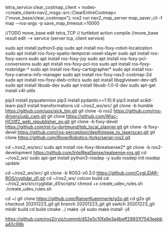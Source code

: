 tetra_service
  clear_costmap_client = nodes->create_client<nav2_msgs::srv::ClearEntireCostmap>("move_base/clear_costmaps");
ros2 run nav2_map_server map_saver_cli -f map --ros-args -p save_map_timeout:=10000

//TODO move_base edit
tetra_TCP // turtlebot action complie
//move_base result edit --> service (server tcp, client service)

sudo apt install python3-pip
sudo apt install ros-foxy-robot-localization
sudo apt install ros-foxy-spatio-temporal-voxel-slayer
sudo apt install ros-foxy-xacro
sudo apt install ros-foxy-joy
sudo apt install ros-foxy-pcl-conversions
sudo apt install ros-foxy-pcl-ros
sudo apt install ros-foxy-rosbridge-*
sudo apt install ros-foxy-cartographer*
sudo apt install ros-foxy-camera-info-manager
sudo apt install ros-foxy-nav2-costmap-2d
sudo apt install ros-foxy-dwb-critics
sudo apt install libqglviewer-dev-qt5
sudo apt install libusb-dev
sudo apt install libusb-1.0-0-dev
sudo apt-get install v4l-utils

pip3 install pyquaternion
pip3 install pydantic==1.10.9
pip3 install scikit-learn
pip3 install transformations
cd ~/ros2_ws/src/
git clone -b humble https://github.com/uos/sick_tim.git
git clone -b ros2 https://github.com/ros-drivers/usb_cam.git
git clone https://github.com/Wisc-HCI/tf2_web_republisher_py.git
git clone -b foxy-devel https://github.com/rst-tu-dortmund/teb_local_planner.git
git clone -b foxy-devel https://github.com/ros-perception/depthimage_to_laserscan.git
git clone https://github.com/RoverRobotics-forks/serial-ros2.git

cd ~/ros2_ws/src/
sudo apt install ros-foxy-librealsense2*
git clone -b ros2-development https://github.com/IntelRealSense/realsense-ros.git
cd ~/ros2_ws/
sudo apt-get install python3-rosdep -y
sudo rosdep init
rosdep update

cd ~/ros2_ws/src/
git clone -b ROS2-v0.3.0 https://github.com/CygLiDAR-ROS/cyglidar_d1.git
cd ~/ros2_ws/
colcon build
cd ~/ros2_ws/src/cyglidar_d1/scripts/
chmod +x create_udev_rules.sh
./create_udev_rules.sh

cd ~/
git clone https://github.com/RainerKuemmerle/g2o.git
cd g2o
git checkout 20201223_git
git branch 20201223_git
git switch 20201223_git
mkdir build
cd build
cmake ../
make -j4
sudo make install -j4

https://github.com/ros2/rviz/commit/d52e5c10fa9e3a4beff29931f7543eebba40c99b